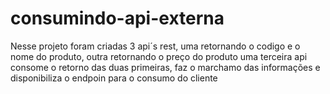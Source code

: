 # consumindo-api-externa
Nesse projeto foram criadas 3 api´s rest,
uma retornando o codigo e o nome do produto, outra retornando o preço do produto
uma terceira api consome o retorno das duas primeiras, faz o marchamo das informações 
e disponibiliza o endpoin para o consumo do cliente
